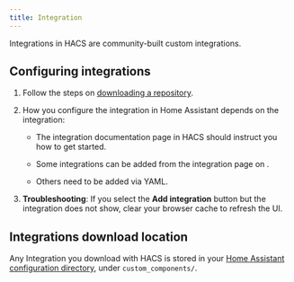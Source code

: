 ```yaml
---
title: Integration
---
```


Integrations in HACS are community-built custom integrations.


## Configuring integrations

1. Follow the steps on [downloading a repository](/docs/use/download_repository.md).

2. How you configure the integration in Home Assistant depends on the integration:

    - The integration documentation page in HACS should instruct you how to get started.

    - Some integrations can be added from the integration page on <!-- hacs:my integrations title="**{{coreui('panel.config')}}** > **{{coreui('ui.panel.config.dashboard.devices.main')}}**" -->.
    - Others need to be added via YAML.
3. **Troubleshooting**: If you select the **Add integration** button but the integration does not show, clear your browser cache to refresh the UI.


## Integrations download location

Any Integration you download with HACS is stored in your [Home Assistant configuration directory](https://www.home-assistant.io/docs/configuration/#to-find-the-configuration-directory), under `custom_components/`.
